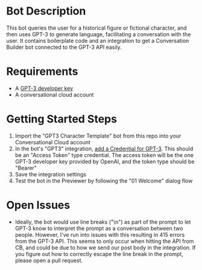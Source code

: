 # Bot Description

This bot queries the user for a historical figure or fictional character, and then uses GPT-3 to generate language, facilitating a conversation with the user. It contains boilerplate code and an integration to get a Conversation Builder bot connected to the GPT-3 API easily.

# Requirements

- A [GPT-3 developer key](https://beta.openai.com/)
- A conversational cloud account

# Getting Started Steps

1. Import the "GPT3 Character Template" bot from this repo into your Conversational Cloud account
2. In the bot's "GPT3" integration, [add a Credential for GPT-3](https://developers.liveperson.com/bot-accounts-credentials.html). This should be an "Access Token" type credential. The access token will be the one GPT-3 developer key provided by OpenAI, and the token type should be "Bearer"
3. Save the integration settings
4. Test the bot in the Previewer by following the "01 Welcome" dialog flow

# Open Issues

- Ideally, the bot would use line breaks ("\n") as part of the prompt to let GPT-3 know to interpret the prompt as a conversation between two people. However, I've run into issues with this resulting in 415 errors from the GPT-3 API. This seems to only occur when hitting the API from CB, and could be due to how we send our post body in the integration. If you figure out how to correctly escape the line break in the prompt, please open a pull request.


